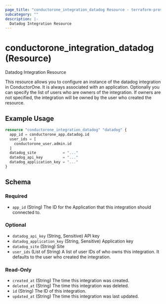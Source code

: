```yaml
---
page_title: "conductorone_integration_datadog Resource - terraform-provider-conductorone"
subcategory: ""
description: |-
  Datadog Integration Resource
---
```


# conductorone_integration_datadog (Resource)

Datadog Integration Resource

This resource allows you to configure an instance of the datadog integration in ConductorOne.
It is always associated with an application. Optionally you can specify the list of users who are owners of the integration.
If owners are not specified, the integration will be owned by the user who created the resource.

## Example Usage

```terraform
resource "conductorone_integration_datadog" "datadog" {
  app_id = conductorone_app.datadog.id
  user_ids = [
    conductorone_user.admin.id
  ]
  datadog_site            = "..."
  datadog_api_key         = "..."
  datadog_application_key = "..."
}
```

<!-- schema generated by tfplugindocs -->
## Schema

### Required

- `app_id` (String) The ID for the Application that this integration should connected to.

### Optional

- `datadog_api_key` (String, Sensitive) API key
- `datadog_application_key` (String, Sensitive) Application key
- `datadog_site` (String) Site
- `user_ids` (List of String) A list of user IDs of who owns this integration. It defaults to the user who created the integration.

### Read-Only

- `created_at` (String) The time this integration was created.
- `deleted_at` (String) The time this integration was deleted.
- `id` (String) The ID of this integration.
- `updated_at` (String) The time this integration was last updated.
